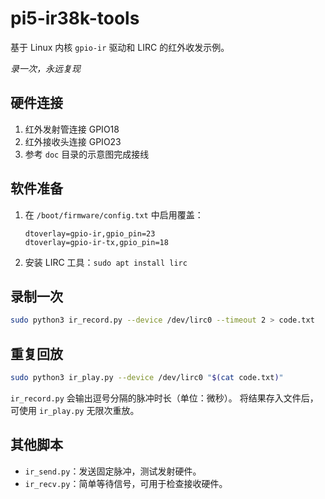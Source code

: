 # pi5-ir38k-tools

基于 Linux 内核 `gpio-ir` 驱动和 LIRC 的红外收发示例。

*录一次，永远复现*

## 硬件连接

1. 红外发射管连接 GPIO18
2. 红外接收头连接 GPIO23
3. 参考 `doc` 目录的示意图完成接线

## 软件准备

1. 在 `/boot/firmware/config.txt` 中启用覆盖：
   ```
   dtoverlay=gpio-ir,gpio_pin=23
   dtoverlay=gpio-ir-tx,gpio_pin=18
   ```
2. 安装 LIRC 工具：`sudo apt install lirc`

## 录制一次

```bash
sudo python3 ir_record.py --device /dev/lirc0 --timeout 2 > code.txt
```

## 重复回放

```bash
sudo python3 ir_play.py --device /dev/lirc0 "$(cat code.txt)"
```

`ir_record.py` 会输出逗号分隔的脉冲时长（单位：微秒）。
将结果存入文件后，可使用 `ir_play.py` 无限次重放。

## 其他脚本

- `ir_send.py`：发送固定脉冲，测试发射硬件。
- `ir_recv.py`：简单等待信号，可用于检查接收硬件。
